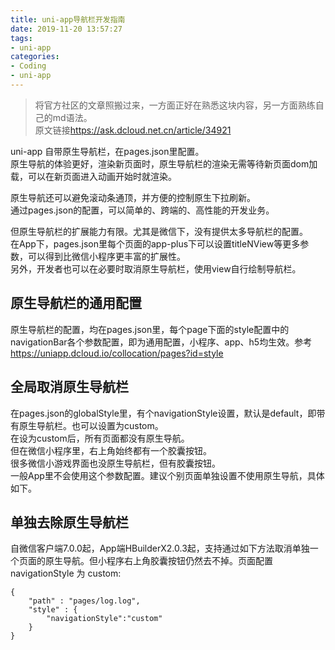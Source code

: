 ```yaml
---
title: uni-app导航栏开发指南
date: 2019-11-20 13:57:27
tags:
- uni-app
categories:
- Coding
- uni-app
---
```


>将官方社区的文章照搬过来，一方面正好在熟悉这块内容，另一方面熟练自己的md语法。  
>原文链接<https://ask.dcloud.net.cn/article/34921>

<!--more-->

uni-app 自带原生导航栏，在pages.json里配置。  
原生导航的体验更好，渲染新页面时，原生导航栏的渲染无需等待新页面dom加载，可以在新页面进入动画开始时就渲染。  

原生导航还可以避免滚动条通顶，并方便的控制原生下拉刷新。  
通过pages.json的配置，可以简单的、跨端的、高性能的开发业务。  

但原生导航栏的扩展能力有限。尤其是微信下，没有提供太多导航栏的配置。  
在App下，pages.json里每个页面的app-plus下可以设置titleNView等更多参数，可以得到比微信小程序更丰富的扩展性。  
另外，开发者也可以在必要时取消原生导航栏，使用view自行绘制导航栏。

## **原生导航栏的通用配置**

原生导航栏的配置，均在pages.json里，每个page下面的style配置中的navigationBar各个参数配置，即为通用配置，小程序、app、h5均生效。参考<https://uniapp.dcloud.io/collocation/pages?id=style>

## **全局取消原生导航栏**

在pages.json的globalStyle里，有个navigationStyle设置，默认是default，即带有原生导航栏。也可以设置为custom。  
在设为custom后，所有页面都没有原生导航。  
但在微信小程序里，右上角始终都有一个胶囊按钮。  
很多微信小游戏界面也没原生导航栏，但有胶囊按钮。  
一般App里不会使用这个参数配置。建议个别页面单独设置不使用原生导航，具体如下。

## **单独去除原生导航栏**

自微信客户端7.0.0起，App端HBuilderX2.0.3起，支持通过如下方法取消单独一个页面的原生导航。但小程序右上角胶囊按钮仍然去不掉。页面配置 navigationStyle 为 custom:   

```
{
    "path" : "pages/log.log",
    "style" : {
        "navigationStyle":"custom"
    }
}
```

